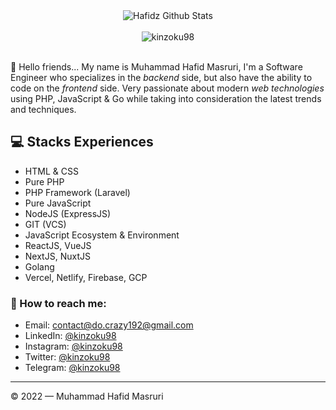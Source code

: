 <div align="center">
  <img src="https://github-readme-stats.vercel.app/api?username=xcode17&show_icons=true&theme=dracula" alt="Hafidz Github Stats">
  <br><br>
  <img src="https://komarev.com/ghpvc/?username=xcode17&color=F4A4B5&style=flat" alt="kinzoku98" />
</div>
<br>

👋 Hello friends... My name is Muhammad Hafid Masruri, I'm a Software Engineer who specializes in the *backend* side, but also have the ability to code on the *frontend* side. Very passionate about modern *web technologies* using PHP, JavaScript & Go while taking into consideration the latest trends and techniques.

## 💻 Stacks Experiences
- HTML & CSS
- Pure PHP
- PHP Framework (Laravel)
- Pure JavaScript
- NodeJS (ExpressJS)
- GIT (VCS)
- JavaScript Ecosystem & Environment
- ReactJS, VueJS
- NextJS, NuxtJS
- Golang
- Vercel, Netlify, Firebase, GCP

### 🚀 How to reach me:
- Email: [contact@do.crazy192@gmail.com](mailto:do.crazy192@gmail.com)
- LinkedIn: [@kinzoku98](https://www.linkedin.com/in/https://www.linkedin.com/in/hafid-masruri17/)
- Instagram: [@kinzoku98](https://instagram.com/hafet17)
- Twitter: [@kinzoku98](https://twitter.com/MHafet17)
- Telegram: [@kinzoku98](https://t.me/xnuxer17)

---

© 2022 — Muhammad Hafid Masruri
